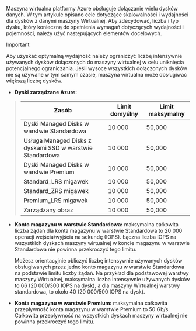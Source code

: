 Maszyna wirtualna platformy Azure obsługuje dołączanie wielu dysków danych. W tym artykule opisano cele dotyczące skalowalności i wydajności dla dysków z danymi maszyny Wirtualnej. Aby zdecydować, liczba i typ dysku, który konieczną do spełnienia wymagań dotyczących wydajności i pojemności, należy użyć następujących elementów docelowych. 

> [!IMPORTANT]
> Aby uzyskać optymalną wydajność należy ograniczyć liczbę intensywnie używanych dysków dołączonych do maszyny wirtualnej w celu uniknięcia potencjalnego ograniczania. Jeśli wysoce wszystkich dołączonych dysków nie są używane w tym samym czasie, maszyna wirtualna może obsługiwać większą liczbę dysków.

* **Dyski zarządzane Azure:** 

> | Zasób | Limit domyślny | Limit maksymalny |
> | --- | --- | --- |
> | Dyski Managed Disks w warstwie Standardowa | 10 000 | 50,000 |
> | Usługa Managed Disks z dyskami SSD w warstwie Standardowa | 10 000 | 50,000 |
> | Dyski Managed Disks w warstwie Premium | 10 000 | 50,000 |
> | Standard_LRS migawek | 10 000 | 50,000 |
> | Standard_ZRS migawek | 10 000 | 50,000 |
> | Premium_LRS migawek | 10 000 | 50,000 |
> | Zarządzany obraz | 10 000 | 50,000 |

* **Konto magazynu w warstwie Standardowa:** maksymalna całkowita liczba żądań dla konta magazynu w warstwie Standardowa to 20 000 operacji wejścia/wyjścia na sekundę (IOPS). Łączna liczba IOPS na wszystkich dyskach maszyny wirtualnej w koncie magazynu w warstwie Standardowa nie powinna przekroczyć tego limitu.
  
    Możesz orientacyjnie obliczyć liczbę intensywnie używanych dysków obsługiwanych przez jedno konto magazynu w warstwie Standardowa na podstawie limitu liczby żądań. Na przykład dla podstawowej warstwy maszyny Wirtualnej, maksymalna liczba intensywnie używanych dysków to 66 (20 000/300 IOPS na dysk), a dla maszyny Wirtualnej warstwy standardowa, to około 40 (20 000/500 IOPS na dysk). 

* **Konta magazynu w warstwie Premium:** maksymalna całkowita przepływność konta magazynu w warstwie Premium to 50 Gb/s. Całkowita przepływność na wszystkich dyskach maszyny wirtualnej nie powinna przekroczyć tego limitu.

